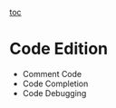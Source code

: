 [toc](..)

# Code Edition

- Comment Code
- Code Completion
- Code Debugging


<!-- vim: set tw=120 : -->

